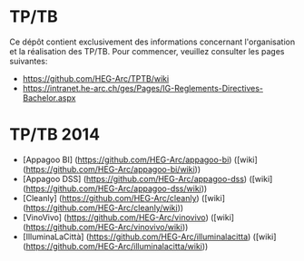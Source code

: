 ﻿TP/TB
====

Ce dépôt contient exclusivement des informations concernant l'organisation et la réalisation des TP/TB. Pour commencer, veuillez consulter les pages suivantes:

  * https://github.com/HEG-Arc/TPTB/wiki
  * https://intranet.he-arc.ch/ges/Pages/IG-Reglements-Directives-Bachelor.aspx

TP/TB 2014
====

  * [Appagoo BI] (https://github.com/HEG-Arc/appagoo-bi) ([wiki] (https://github.com/HEG-Arc/appagoo-bi/wiki))
  * [Appagoo DSS] (https://github.com/HEG-Arc/appagoo-dss) ([wiki] (https://github.com/HEG-Arc/appagoo-dss/wiki))
  * [Cleanly] (https://github.com/HEG-Arc/cleanly) ([wiki] (https://github.com/HEG-Arc/cleanly/wiki))
  * [VinoVivo] (https://github.com/HEG-Arc/vinovivo) ([wiki] (https://github.com/HEG-Arc/vinovivo/wiki))
  * [IlluminaLaCittà] (https://github.com/HEG-Arc/illuminalacitta) ([wiki] (https://github.com/HEG-Arc/illuminalacitta/wiki))
